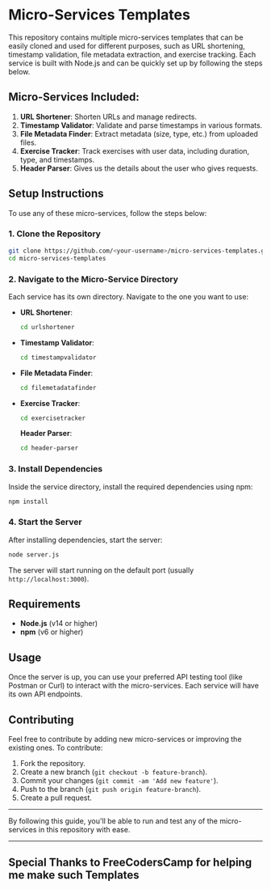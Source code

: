 # Micro-Services Templates

This repository contains multiple micro-services templates that can be easily cloned and used for different purposes, such as URL shortening, timestamp validation, file metadata extraction, and exercise tracking. Each service is built with Node.js and can be quickly set up by following the steps below.

## Micro-Services Included:
1. **URL Shortener**: Shorten URLs and manage redirects.
2. **Timestamp Validator**: Validate and parse timestamps in various formats.
3. **File Metadata Finder**: Extract metadata (size, type, etc.) from uploaded files.
4. **Exercise Tracker**: Track exercises with user data, including duration, type, and timestamps.
5. **Header Parser**: Gives us the details about the user who gives requests.

## Setup Instructions

To use any of these micro-services, follow the steps below:

### 1. Clone the Repository
```bash
git clone https://github.com/<your-username>/micro-services-templates.git
cd micro-services-templates
```

### 2. Navigate to the Micro-Service Directory
Each service has its own directory. Navigate to the one you want to use:

- **URL Shortener**:
  ```bash
  cd urlshortener
  ```

- **Timestamp Validator**:
  ```bash
  cd timestampvalidator
  ```

- **File Metadata Finder**:
  ```bash
  cd filemetadatafinder
  ```

- **Exercise Tracker**:
  ```bash
  cd exercisetracker
  ```
  **Header Parser**:
  ```bash
  cd header-parser
  ```

### 3. Install Dependencies
Inside the service directory, install the required dependencies using npm:

```bash
npm install
```

### 4. Start the Server
After installing dependencies, start the server:

```bash
node server.js
```

The server will start running on the default port (usually `http://localhost:3000`).

## Requirements
- **Node.js** (v14 or higher)
- **npm** (v6 or higher)

## Usage
Once the server is up, you can use your preferred API testing tool (like Postman or Curl) to interact with the micro-services. Each service will have its own API endpoints.

## Contributing
Feel free to contribute by adding new micro-services or improving the existing ones. To contribute:
1. Fork the repository.
2. Create a new branch (`git checkout -b feature-branch`).
3. Commit your changes (`git commit -am 'Add new feature'`).
4. Push to the branch (`git push origin feature-branch`).
5. Create a pull request.

---

By following this guide, you'll be able to run and test any of the micro-services in this repository with ease.

----
Special Thanks to FreeCodersCamp for helping me make such Templates
----
